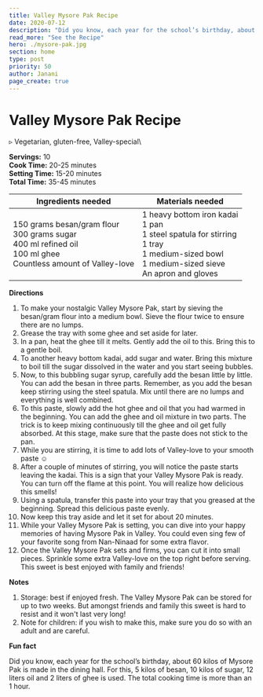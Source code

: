 ```yaml
---
title: Valley Mysore Pak Recipe
date: 2020-07-12
description: "Did you know, each year for the school’s birthday, about 60 kilos of Mysore Pak is made in the dining hall. For this, 5 kilos of besan, 10 kilos of sugar, 12 liters oil and 2 liters of ghee is used. The total cooking time is more than an 1 hour."
read_more: "See the Recipe"
hero: ./mysore-pak.jpg
section: home
type: post
priority: 50
author: Janani
page_create: true
---
```


# Valley Mysore Pak Recipe

▹ Vegetarian, gluten-free, Valley-special\

**Servings:** 10\
**Cook Time:** 20-25 minutes\
**Setting Time:** 15-20 minutes\
**Total Time:** 35-45 minutes

| Ingredients needed                                                                                                                | Materials needed                                                                                                                                                       |
|-----------------------------------------------------------------------------------------------------------------------------------|------------------------------------------------------------------------------------------------------------------------------------------------------------------------|
| 150 grams besan/gram flour<br>300 grams sugar<br>400 ml refined oil<br>100 ml ghee<br>Countless amount of Valley-love | 1 heavy bottom iron kadai<br>1 pan<br>1 steel spatula for stirring<br>1 tray<br>1 medium-sized bowl<br>1 medium-sized sieve<br>An apron and gloves |

**Directions**

1. To make your nostalgic Valley Mysore Pak, start by sieving the besan/gram flour into a medium bowl. Sieve the flour twice to ensure there are no lumps.
2. Grease the tray with some ghee and set aside for later.
3. In a pan, heat the ghee till it melts. Gently add the oil to this. Bring this to a gentle boil.
4. To another heavy bottom kadai, add sugar and water. Bring this mixture to boil till the sugar dissolved in the water and you start seeing bubbles.
5. Now, to this bubbling sugar syrup, carefully add the besan little by little. You can add the besan in three parts. Remember, as you add the besan keep stirring using the steel spatula. Mix until there are no lumps and everything is well combined.
6. To this paste, slowly add the hot ghee and oil that you had warmed in the beginning. You can add the ghee and oil mixture in two parts. The trick is to keep mixing continuously till the ghee and oil get fully absorbed. At this stage, make sure that the paste does not stick to the pan.
7. While you are stirring, it is time to add lots of Valley-love to your smooth paste ☺
8. After a couple of minutes of stirring, you will notice the paste starts leaving the kadai. This is a sign that your Valley Mysore Pak is ready. You can turn off the flame at this point. You will realize how delicious this smells!
9. Using a spatula, transfer this paste into your tray that you greased at the beginning. Spread this delicious paste evenly.
10. Now keep this tray aside and let it set for about 20 minutes.
11. While your Valley Mysore Pak is setting, you can dive into your happy memories of having Mysore Pak in Valley. You could even sing few of your favorite song from Nan-Ninaad for some extra flavor.
12. Once the Valley Mysore Pak sets and firms, you can cut it into small pieces. Sprinkle some extra Valley-love on the top right before serving. This sweet is best enjoyed with family and friends!

**Notes**

1. Storage: best if enjoyed fresh. The Valley Mysore Pak can be stored for up to two weeks. But amongst friends and family this sweet is hard to resist and it won't last very long!
2. Note for children: if you wish to make this, make sure you do so with an adult and are careful.

**Fun fact**

Did you know, each year for the school’s birthday, about 60 kilos of Mysore Pak is made in the dining hall. For this, 5 kilos of besan, 10 kilos of sugar, 12 liters oil and 2 liters of ghee is used. The total cooking time is more than an 1 hour.
